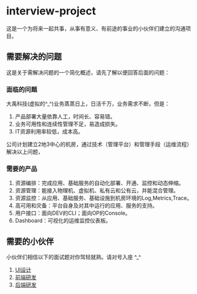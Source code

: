 # interview-project

这是一个为将来一起共事，从事有意义、有前途的事业的小伙伴们建立的沟通项目。

## 需要解决的问题

这是关于需解决问题的一个简化概述，请先了解以便回答后面的问题：

### 面临的问题

大禹科技(虚拟的^_^)业务蒸蒸日上，日活千万，业务需求不断，但是：

1. 产品部署大量依靠人工，时间长、容易错。
1. 业务可用性和连续性管理不足，易造成损失。
1. IT资源利用率较低，成本高。

公司计划建立2地3中心的机房，通过技术（管理平台）和管理手段（运维流程）解决以上问题，

### 需要的产品

1. 资源编排：完成应用、基础服务的自动化部署、开通、监控和动态伸缩。
1. 资源管理：能接入物理机、虚拟机、私有云和公有云，并能混合管理。
1. 资源监控：从应用、基础服务、基础设施到机房环境的Log,Metrics,Trace。
1. 高可用和灾备：平台自身及对其中运行的应用、服务的支持。
1. 用户接口：面向DEV的CLI；面向OP的Console。
1. Dashboard：可视化的运维监控仪表板。

## 需要的小伙伴

小伙伴们相信以下的面试题对你驾轻就熟。请对号入座 ^_^

1. [UI设计](docs/design.md)
1. [前端研发](docs/dev-front-end.md)
1. [后端研发](docs/dev-server-end.md)